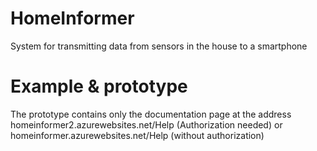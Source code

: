 # HomeInformer
System for transmitting data from sensors in the house to a smartphone
# Example & prototype
The prototype contains only the documentation page at the address 
    homeinformer2.azurewebsites.net/Help (Authorization needed)
    or homeinformer.azurewebsites.net/Help (without authorization)
